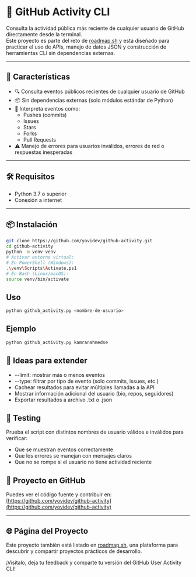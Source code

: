 # 🧾 GitHub Activity CLI

Consulta la actividad pública más reciente de cualquier usuario de GitHub directamente desde la terminal.  
Este proyecto es parte del reto de [roadmap.sh](https://roadmap.sh/projects/github-activity) y está diseñado para practicar el uso de APIs, manejo de datos JSON y construcción de herramientas CLI sin dependencias externas.

---

## 🚀 Características

- 🔍 Consulta eventos públicos recientes de cualquier usuario de GitHub
- 📦 Sin dependencias externas (solo módulos estándar de Python)
- 🧠 Interpreta eventos como:
  - Pushes (commits)
  - Issues
  - Stars
  - Forks
  - Pull Requests
- ⚠️ Manejo de errores para usuarios inválidos, errores de red o respuestas inesperadas

---

## 🛠️ Requisitos

- Python 3.7 o superior
- Conexión a internet

---

## 📦 Instalación

```bash
git clone https://github.com/yovidev/github-activity.git
cd github-activity
python -m venv venv
# Activar entorno virtual:
# En PowerShell (Windows):
.\venv\Scripts\Activate.ps1
# En Bash (Linux/macOS):
source venv/bin/activate
```
## Uso
```bash
python github_activity.py <nombre-de-usuario>
```
## Ejemplo
```bash
python github_activity.py kamranahmedse
```
## 🧠 Ideas para extender
- --limit: mostrar más o menos eventos
- --type: filtrar por tipo de evento (solo commits, issues, etc.)
- Cachear resultados para evitar múltiples llamadas a la API
- Mostrar información adicional del usuario (bio, repos, seguidores)
- Exportar resultados a archivo .txt o .json

## 🧪 Testing
Prueba el script con distintos nombres de usuario válidos e inválidos para verificar:
- Que se muestran eventos correctamente
- Que los errores se manejan con mensajes claros
- Que no se rompe si el usuario no tiene actividad reciente


## 🔗 Proyecto en GitHub

Puedes ver el código fuente y contribuir en:  
[https://github.com/yovidev/github-activity](https://github.com/yovidev/github-activity)

---

## 🌐 Página del Proyecto

Este proyecto también está listado en [roadmap.sh](https://roadmap.sh/projects/github-user-activity), una plataforma para descubrir y compartir proyectos prácticos de desarrollo.

¡Visítalo, deja tu feedback y comparte tu versión del GitHub User Activity CLI!








